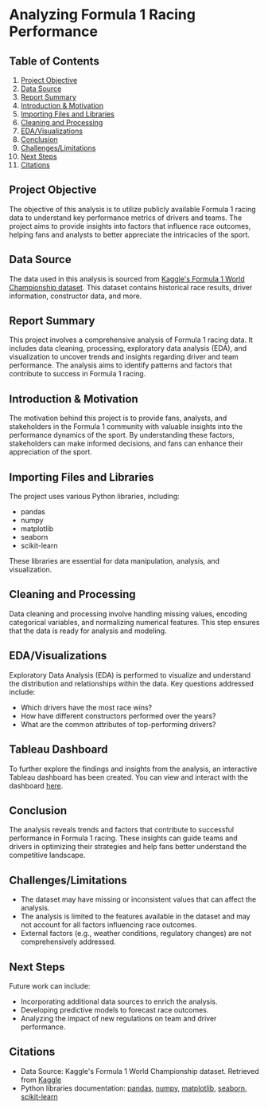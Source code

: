 # Analyzing Formula 1 Racing Performance

## Table of Contents
1. [Project Objective](#project-objective)
2. [Data Source](#data-source)
3. [Report Summary](#report-summary)
4. [Introduction & Motivation](#introduction--motivation)
5. [Importing Files and Libraries](#importing-files-and-libraries)
6. [Cleaning and Processing](#cleaning-and-processing)
7. [EDA/Visualizations](#edavisualizations)
8. [Conclusion](#conclusion)
9. [Challenges/Limitations](#challengeslimitations)
10. [Next Steps](#next-steps)
11. [Citations](#citations)

## Project Objective

The objective of this analysis is to utilize publicly available Formula 1 racing data to understand key performance metrics of drivers and teams. The project aims to provide insights into factors that influence race outcomes, helping fans and analysts to better appreciate the intricacies of the sport.

## Data Source

The data used in this analysis is sourced from [Kaggle's Formula 1 World Championship dataset](https://www.kaggle.com/datasets/rohanrao/formula-1-world-championship-1950-2020). This dataset contains historical race results, driver information, constructor data, and more.

## Report Summary

This project involves a comprehensive analysis of Formula 1 racing data. It includes data cleaning, processing, exploratory data analysis (EDA), and visualization to uncover trends and insights regarding driver and team performance. The analysis aims to identify patterns and factors that contribute to success in Formula 1 racing.

## Introduction & Motivation

The motivation behind this project is to provide fans, analysts, and stakeholders in the Formula 1 community with valuable insights into the performance dynamics of the sport. By understanding these factors, stakeholders can make informed decisions, and fans can enhance their appreciation of the sport.

## Importing Files and Libraries

The project uses various Python libraries, including:
- pandas
- numpy
- matplotlib
- seaborn
- scikit-learn

These libraries are essential for data manipulation, analysis, and visualization.

## Cleaning and Processing

Data cleaning and processing involve handling missing values, encoding categorical variables, and normalizing numerical features. This step ensures that the data is ready for analysis and modeling.

## EDA/Visualizations

Exploratory Data Analysis (EDA) is performed to visualize and understand the distribution and relationships within the data. Key questions addressed include:
- Which drivers have the most race wins?
- How have different constructors performed over the years?
- What are the common attributes of top-performing drivers?

## Tableau Dashboard

To further explore the findings and insights from the analysis, an interactive Tableau dashboard has been created. You can view and interact with the dashboard [here](https://public.tableau.com/app/profile/saachi.dholakia/viz/Formula1_17181298051540/Story1).

## Conclusion

The analysis reveals trends and factors that contribute to successful performance in Formula 1 racing. These insights can guide teams and drivers in optimizing their strategies and help fans better understand the competitive landscape.

## Challenges/Limitations

- The dataset may have missing or inconsistent values that can affect the analysis.
- The analysis is limited to the features available in the dataset and may not account for all factors influencing race outcomes.
- External factors (e.g., weather conditions, regulatory changes) are not comprehensively addressed.

## Next Steps

Future work can include:
- Incorporating additional data sources to enrich the analysis.
- Developing predictive models to forecast race outcomes.
- Analyzing the impact of new regulations on team and driver performance.

## Citations

- Data Source: Kaggle's Formula 1 World Championship dataset. Retrieved from [Kaggle](https://www.kaggle.com/datasets/rohanrao/formula-1-world-championship-1950-2020)
- Python libraries documentation: [pandas](https://pandas.pydata.org/), [numpy](https://numpy.org/), [matplotlib](https://matplotlib.org/), [seaborn](https://seaborn.pydata.org/), [scikit-learn](https://scikit-learn.org/)
